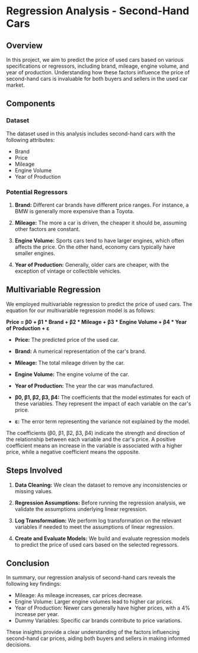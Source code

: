 # Regression Analysis - Second-Hand Cars

## Overview

In this project, we aim to predict the price of used cars based on various specifications or regressors, including brand, mileage, engine volume, and year of production. Understanding how these factors influence the price of second-hand cars is invaluable for both buyers and sellers in the used car market.

## Components

### Dataset

The dataset used in this analysis includes second-hand cars with the following attributes:
- Brand
- Price
- Mileage
- Engine Volume
- Year of Production

### Potential Regressors

1. **Brand:** Different car brands have different price ranges. For instance, a BMW is generally more expensive than a Toyota.

2. **Mileage:** The more a car is driven, the cheaper it should be, assuming other factors are constant.

3. **Engine Volume:** Sports cars tend to have larger engines, which often affects the price. On the other hand, economy cars typically have smaller engines.

4. **Year of Production:** Generally, older cars are cheaper, with the exception of vintage or collectible vehicles.

## Multivariable Regression

We employed multivariable regression to predict the price of used cars. The equation for our multivariable regression model is as follows:

**Price = β0 + β1 * Brand + β2 * Mileage + β3 * Engine Volume + β4 * Year of Production + ɛ**

- **Price:** The predicted price of the used car.

- **Brand:** A numerical representation of the car's brand.

- **Mileage:** The total mileage driven by the car.

- **Engine Volume:** The engine volume of the car.

- **Year of Production:** The year the car was manufactured.

- **β0, β1, β2, β3, β4:** The coefficients that the model estimates for each of these variables. They represent the impact of each variable on the car's price.

- **ɛ:** The error term representing the variance not explained by the model.

The coefficients (β0, β1, β2, β3, β4) indicate the strength and direction of the relationship between each variable and the car's price. A positive coefficient means an increase in the variable is associated with a higher price, while a negative coefficient means the opposite.

## Steps Involved

1. **Data Cleaning:** We clean the dataset to remove any inconsistencies or missing values.

2. **Regression Assumptions:** Before running the regression analysis, we validate the assumptions underlying linear regression.

3. **Log Transformation:** We perform log transformation on the relevant variables if needed to meet the assumptions of linear regression.

4. **Create and Evaluate Models:** We build and evaluate regression models to predict the price of used cars based on the selected regressors.

## Conclusion

In summary, our regression analysis of second-hand cars reveals the following key findings:

- Mileage: As mileage increases, car prices decrease.
- Engine Volume: Larger engine volumes lead to higher car prices.
- Year of Production: Newer cars generally have higher prices, with a 4% increase per year.
- Dummy Variables: Specific car brands contribute to price variations.

These insights provide a clear understanding of the factors influencing second-hand car prices, aiding both buyers and sellers in making informed decisions.

